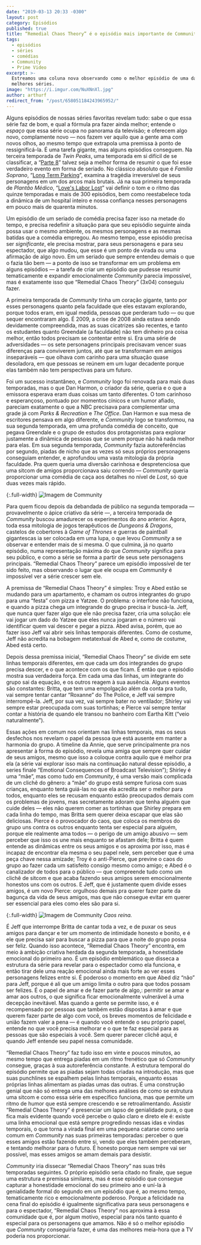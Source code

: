 ```yaml
---
date: "2019-03-13 20:33 -0300"
layout: post
category: Episódios
published: true
title: “Remedial Chaos Theory” é o episódio mais importante de Community
tags:
  - episódios
  - séries
  - comédias
  - Community
  - Prime Video
excerpt: >-
  Estreamos uma coluna nova observando como o melhor episódio de uma das
  melhores séries.
image: "https://i.imgur.com/NuXNnXl.jpg"
author: arthurf
redirect_from: "/post/658051184243965952/"
---
```


Alguns episódios de nossas séries favoritas revelam tudo: sabe o que essa série faz de bom, e qual a fórmula pra fazer ainda melhor; entende o _espaço_ que essa série ocupa no panorama da televisão; e oferecem algo novo, complamente novo — nos fazem ver aquilo que a gente ama com novos olhos, ao mesmo tempo que extrapola uma premissa à ponto de ressignificá-la. É uma tarefa gigante, mas alguns episódios conseguem. Na terceira temporada de _Twin Peaks_, uma temporada em si difícil de se classificar, a “[Parte 8](https://twinpeaks.fandom.com/wiki/Part_8)” talvez seja a melhor forma de resumir o que foi esse verdadeiro evento em forma de seriado. No clássico absoluto que é _Família Soprano_, “[Long Term Parking](https://sopranos.fandom.com/wiki/Long_Term_Parking)”, examina a tragédia irreversível de seus personagens em um dos arcos mais brutais. Já na sua primeira temporada de _Plantão Médico_, “[Love's Labor Lost](https://er.fandom.com/wiki/Love%27s_Labor_Lost)” vai definir o tom e o ritmo das quinze temporadas e mais de 300 episódios, bem como reestabelece toda a dinâmica de um hospital inteiro e nossa confiança nesses personagens em pouco mais de quarenta minutos.

Um episódio de um seriado de comédia precisa fazer isso na metade do tempo, e precisa redefinir a situação para que seu episódio seguinte ainda possa usar o mesmo ambiente, os mesmos personagens e as mesmas batidas que a comédia empregou. Ao mesmo tempo, esse episódio precisa ser _significante_, ele precisa mostrar, para seus personagens e para seu espectador, que algo mudou, que esse é um ponto de virada ou uma afirmação de algo novo. Em um seriado que sempre entendeu demais o que o fazia tão bem — a ponto de isso se transformar em um problema em alguns episódios — a tarefa de criar um episódio que pudesse resumir tematicamente e expandir emocionalmente _Community_ parecia impossível, mas é exatamente isso que “Remedial Chaos Theory” (3x04) conseguiu fazer.

A primeira temporada de _Community_ tinha um coração gigante, tanto por esses personagens quanto pela faculdade que eles estavam explorando, porque todos eram, em igual medida, pessoas que perderam tudo — ou que sequer encontraram algo. É 2009, a crise de 2008 ainda estava sendo devidamente compreendida, mas as suas cicatrizes são recentes, e tanto os estudantes quanto Greendale (a faculdade) não tem dinheiro pra coisa melhor, então todos precisam se contentar entre si. Era uma série de adversidades — os sete personagens principais precisavam vencer suas diferenças para conviverem juntos, até que se transformam em amigos inseparáveis — que olhava com carinho para uma situação quase desoladora, em que pessoas se reúnem em um lugar decadente porque elas também não tem perspectivas para um futuro.

Foi um sucesso instantâneo, e _Community_ logo foi renovada para mais duas temporadas, mas o que Dan Harmon, o criador da série, queria e o que a emissora esperava eram duas coisas um tanto diferentes. O tom carinhoso e esperançoso, pontuado por momentos cínicos e um humor afiado, pareciam exatamente o que a NBC precisava para complementar uma grade já com _Parks & Recreation_ e _The Office_. Dan Harmon e sua mesa de escritores pensava em algo diferente, e _Community_ logo se transformou, na sua segunda temporada, em uma profunda comédia de conceito, que pegava Greendale e o grupo de estudos dos protagonistas para explorar justamente a dinâmica de pessoas que se unem porque não há nada melhor para elas. Em sua segunda temporada, _Community_ fazia autoreferências por segundo, piadas de nicho que as vezes só seus próprios personagens conseguiam entender, e aprofundou uma vasta mitologia da própria faculdade. Pra quem queria uma diversão carinhosa e despretenciosa que uma sitcom de amigos proporcionava saiu correndo — _Community_ queria proporcionar uma comédia de caça aos detalhes no nível de _Lost_, só que duas vezes mais rápido.

{:.full-width}
![Imagem de Community](https://i.imgur.com/kIDnTAk.png)

Para quem ficou depois da debandada de público na segunda temporada — provavelmente o ápice criativo da série —, a terceira temporada de _Community_ buscou amadurecer os experimentos do ano anterior. Agora, toda essa mitologia de jogos terapêuticos de _Dungeons & Dragons_, castelos de cobertores à _Game of Thrones_ e guerras de paintball gigantescas ia ser colocada em uma lupa, o que levou _Community_ a se observar e entender mais de si mesma. O que culmina, já no quarto episódio, numa representação máxima do que _Community_ significa para seu público, e como a série se forma a partir de seus sete personagens principais. “Remedial Chaos Theory” parece um episódio impossível de ter sido feito, mas observando o lugar que ele ocupa em _Community_ é impossível ver a série crescer sem ele.

A premissa de “Remedial Chaos Theory” é simples: Troy e Abed estão se mudando para um apartamento, e chamam os outros integrantes do grupo para uma “festa” com pizza e Yatzee. O problema: o interfone não funciona, e quando a pizza chega um integrande do grupo precisa ir buscá-la. Jeff, que nunca quer fazer algo que ele não precisa fazer, cria uma solução: ele vai jogar um dado do Yatzee que eles nunca jogaram e o número vai identificar quem vai descer e pegar a pizza. Abed avisa, porém, que ao fazer isso Jeff vai abrir seis linhas temporais diferentes. Como de costume, Jeff não acredita na bobagem metatextual de Abed e, como de costume, Abed está certo.

Depois dessa premissa inicial, “Remedial Chaos Theory” se divide em sete linhas temporais diferentes, em que cada um dos integrandes do grupo precisa descer, e o que acontece com os que ficam. É então que o episódio mostra sua verdadeira força. Em cada uma das linhas, um integrante do grupo sai da equação, e os outros reagem à sua ausência. Alguns eventos são constantes: Britta, que tem uma empolgação além da conta pra tudo, vai sempre tentar cantar “Roxanne” do The Police, e Jeff vai sempre interrompê-la. Jeff, por sua vez, vai sempre bater no ventilador; Shirley vai sempre estar preocupada com suas tortinhas; e Pierce vai sempre tentar contar a história de quando ele transou no banheiro com Eartha Kitt (“veio naturalmente”).

Essas ações em comum nos orientam nas linhas temporais, mas os seus desfechos nos revelam o papel da pessoa que está ausente em manter a harmonia do grupo. A timeline da Annie, que serve principalmente pra nos apresentar à forma do episódio, revela uma amiga que sempre quer cuidar de seus amigos, mesmo que isso a coloque contra aquilo que é melhor pra ela (a série vai explorar isso mais na continuação natural desse episódio, a series finale “Emotional Consequences of Broadcast Television”); Shirley é uma “mãe”, mas como tudo em _Community_, é uma versão mais complicada de um clichê do gênero: a “mãe” do grupo está sempre furiosa com suas crianças, enquanto tenta guiá-las no que ela acredita ser o melhor para todos, enquanto eles se recusam enquanto estão preocupados demais com os problemas de jovens, mas secretamente adoram que tenha alguém que cuide deles — eles não querem comer as tortinhas que Shirley prepara em cada linha do tempo, mas Britta sem querer deixa escapar que elas são deliciosas. Pierce é o provocador do caos, que coloca os membros do grupo uns contra os outros enquanto tenta ser especial para alguém, porque ele realmente ama todos — o perigo de um amigo abusivo — sem perceber que isso os une mais enquanto se afastam dele; Britta é quem entende as dinâmicas entre os seus amigos e os aproxima por isso, mas é incapaz de encontrar ela mesma o seu papel nele, sem perceber que é uma peça chave nessa amizade; Troy é o anti-Pierce, que previne o caos do grupo ao fazer cada um satisfeito consigo mesmo como amigo; e Abed é o canalizador de todos para o público — que compreende tudo como um clichê de sitcom e que acaba fazendo seus amigos serem emocionalmente honestos uns com os outros. E Jeff, que é justamente quem divide esses amigos, é um novo Pierce: orgulhoso demais pra querer fazer parte da bagunça da vida de seus amigos, mas que não consegue evitar em querer ser essencial para eles como eles são para si.

{:.full-width}
![Imagem de Community](https://i.imgur.com/odUMg4M.jpg)
_Caos reina._

É Jeff que interrompe Britta de cantar toda a vez, e de puxar os seus amigos para dançar e ter um momento de intimidade honesto e bonito, e é ele que precisa sair para buscar a pizza para que a noite do grupo possa ser feliz. Quando isso acontece, “Remedial Chaos Theory” encontra, em meio à ambição criativa herdada da segunda temporada, a honestidade emocional do primeiro ano. É um episódio emblemático que disseca a estrutura da série para revelar para o espectador como ela funciona, e então tirar dele uma reação emocional ainda mais forte ao ver esses personagens felizes entre si. É poderoso o momento em que Abed diz “não” para Jeff, porque é ali que um amigo limita o outro para que todos possam ser felizes. É o papel de amar e de fazer parte de algo,: permitir se amar e amar aos outros, o que significa ficar emocionalmente vulnerável à uma decepção inevitável. Mas quando a gente se permite isso, e é recompensado por pessoas que também estão dispostas à amar e que querem fazer parte de algo com você, os breves momentos de felicidade e união fazem valer a pena — é quando você entende o seu próprio papel, entende no que você precisa melhorar e o que te faz especial para as pessoas que são especiais à você. Sem querer parecer clichê aqui, é quando Jeff entende seu papel nessa comunidade.

“Remedial Chaos Theory” faz tudo isso em vinte e poucos minutos, ao mesmo tempo que entrega piadas em um ritmo frenético que só _Community_ consegue, graças à sua autoreferência constante. A estrutura temporal do episódio permite que as piadas sejam todas criadas na introdução, mas que suas punchlines se espalhem pelas linhas temporais, enquanto essas próprias linhas alimentam as piadas umas das outras. É uma construção genial que não só entrega uma das melhores análises de como se estrutura uma sitcom e como essa série em específico funciona, mas que permite um ritmo de humor que está sempre crescendo e se retroalimentando. Assistir “Remedial Chaos Theory” é presenciar um lapso de genialidade pura, o que fica mais evidente quando você percebe o quão claro e direto ele é: existe uma linha emocional que está sempre progredindo nessas idas e vindas temporais, o que torna a virada final em uma pequena catarse como seria comum em _Community_ nas suas primeiras temporadas: perceber o que esses amigos estão fazendo entre si, vendo que eles também perceberam, e tentando melhorar para o futuro. É honesto porque nem sempre vai ser possível, mas esses amigos se amam demais para desistir.

_Community_ iria dissecar “Remedial Chaos Theory” nas suas três temporadas seguintes. O próprio episódio seria citado no finale, que segue uma estrutura e premissa similares, mas é esse episódio que consegue capturar a honestidade emocional do seu primeiro ano e uní-la à genialidade formal do segundo em um episódio que é, ao mesmo tempo, tematicamente rico e emocionalmente poderoso. Porque a felicidade na cena final do episódio é igualmente significativa para seus personagens e para o espectador, “Remedial Chaos Theory” nos aproxima à essa comunidade que é, por algum motivo, especial para nós tanto quanto é especial para os personagens que amamos. Não é só o melhor episódio que _Community_ conseguiria fazer, é uma das melhores meia-hora que a TV poderia nos proporcionar.
